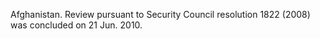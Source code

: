 Afghanistan. Review pursuant to Security Council resolution 1822 (2008) was 
concluded on 21 Jun. 2010. 
